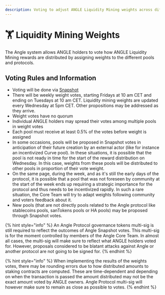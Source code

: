 ```yaml
---
description: Voting to adjust ANGLE Liquidity Mining weights across different pools
---
```


# 🏋️ Liquidity Mining Weights

The Angle system allows ANGLE holders to vote how ANGLE Liquidity Mining rewards are distributed by assigning weights to the different pools and protocols.

## Voting Rules and Information

* Voting will be done via [Snapshot](https://snapshot.org/#/anglegovernance.eth/)
* There will be weekly weight votes, starting Fridays at 10 am CET and ending on Tuesdays at 10 am CET. Liquidity mining weights are updated every Wednesday at 5pm CET. Other propositions may be addressed as they arrive.
* Weight votes have no quorum
* Individual ANGLE holders may spread their votes among multiple pools in weight votes
* Each pool must receive at least 0.5% of the votes before weight is assigned
* In some occasions, pools will be proposed in Snapshot votes in anticipation of their future creation by an external actor (like for instance an incentivized Curve pool). In these situations, it is possible that the pool is not ready in time for the start of the reward distribution on Wednesday. In this case, weights from these pools will be distributed to other pools in proportion of their vote weight.
* On the same page, during the week, and as it's still the early days of the protocol, it is possible that a pool that was not foreseen by community at the start of the week ends up requiring a strategic importance for the protocol and thus needs to be incentivized rapidly. In such a rare situation, the Core Team will try to adapt weights following community and voters feedback about it.
* New pools (that are not directly pools related to the Angle protocol like stablecoins pools, sanTokens pools or HA pools) may be proposed through Snapshot votes.

{% hint style="info" %}
An Angle Protocol governance tokens multi-sig is still required to reflect the outcomes of Angle Snapshot votes. This multi-sig is for the moment controlled by members of the Angle Core Team. In almost all cases, the multi-sig will make sure to reflect what ANGLE holders voted for. However, proposals considered to be blatant attacks against Angle or another protocol are not going to be signed for.
{% endhint %}

{% hint style="info" %}
When implementing the results of the weights votes, there may be rounding errors due to how distributed amounts to staking contracts are computed. These are time-dependent and depending on when the transaction is passed the amount distributed may not be the exact amount voted by ANGLE owners. Angle Protocol multi-sig will however make sure to remain as close as possible to votes.
{% endhint %}
